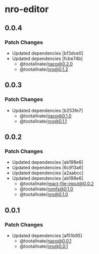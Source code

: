 # nro-editor

## 0.0.4

### Patch Changes

- Updated dependencies [bf3dce0]
- Updated dependencies [fcbe74b]
  - @tootallnate/nacp@0.2.0
  - @tootallnate/nro@0.1.2

## 0.0.3

### Patch Changes

- Updated dependencies [b253fe7]
  - @tootallnate/nacp@0.1.0
  - @tootallnate/nro@0.1.1

## 0.0.2

### Patch Changes

- Updated dependencies [ab198e6]
- Updated dependencies [6c913a6]
- Updated dependencies [a2aabcc]
- Updated dependencies [ab198e6]
  - @tootallnate/react-file-input@0.0.2
  - @tootallnate/romfs@0.1.0
  - @tootallnate/nro@0.1.0

## 0.0.1

### Patch Changes

- Updated dependencies [af51b95]
  - @tootallnate/nacp@0.0.1
  - @tootallnate/nro@0.0.1
